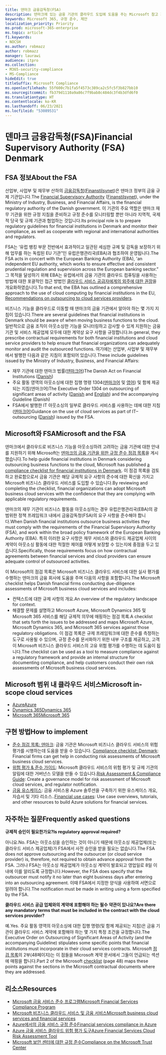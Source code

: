 ```yaml
---
title: 덴마크 금융감독청(FSA)
description: 덴마크에 있는 금융 기관의 클라우드 도입에 도움을 주는 Microsoft 참고 자료입니다.
keywords: Microsoft 365, 규정 준수, 제안
localization_priority: Priority
ms.prod: microsoft-365-enterprise
ms.topic: article
f1.keywords:
- NOCSH
ms.author: robmazz
author: robmazz
manager: laurawi
audience: itpro
ms.collection:
- M365-security-compliance
- MS-Compliance
hideEdit: true
titleSuffix: Microsoft Compliance
ms.openlocfilehash: 55f600c7b1fa5f4573c389ca2c5fc5f3b827bb10
ms.sourcegitcommit: fb379d1110a9a86c7f9bab8c484dc3f4b3dfd6f0
ms.translationtype: HT
ms.contentlocale: ko-KR
ms.lasthandoff: 06/23/2021
ms.locfileid: "53089531"
---
```

# <a name="financial-supervisory-authority-fsa-denmark"></a><span data-ttu-id="a8873-104">덴마크 금융감독청(FSA)</span><span class="sxs-lookup"><span data-stu-id="a8873-104">Financial Supervisory Authority (FSA) Denmark</span></span>

## <a name="about-the-fsa"></a><span data-ttu-id="a8873-105">FSA 정보</span><span class="sxs-lookup"><span data-stu-id="a8873-105">About the FSA</span></span>

<span data-ttu-id="a8873-106">산업부, 사업부 및 재무부 산하의 [금융감독청](https://www.dfsa.dk/)([Finanstilsynet](https://www.finanstilsynet.dk/))은 덴마크 정부의 금융 규제 기관입니다.</span><span class="sxs-lookup"><span data-stu-id="a8873-106">The [Financial Supervisory Authority](https://www.dfsa.dk/) ([Finanstilsynet](https://www.finanstilsynet.dk/)), under the Ministry of Industry, Business, and Financial Affairs, is the financial regulatory authority of the Danish government.</span></span> <span data-ttu-id="a8873-107">이 기관의 주요 역할은 덴마크 재무 기관을 위한 규정 지침을 준비하고 규정 준수를 모니터링할 뿐만 아니라 지역적, 국제적 당국 및 규제 기관과 협업하는 것입니다.</span><span class="sxs-lookup"><span data-stu-id="a8873-107">Its principal role is to prepare regulatory guidelines for financial institutions in Denmark and monitor their compliance, as well as cooperate with regional and international authorities and regulators.</span></span>

<span data-ttu-id="a8873-108">FSA는 ‘유럽 뱅킹 부문 전반에서 효과적이고 일관된 세심한 규제 및 감독을 보장하기 위해 업무를 하는 독립된 EU 기관”인 유럽은행관리국(EBA)과 협조하여 운영됩니다.</span><span class="sxs-lookup"><span data-stu-id="a8873-108">The FSA acts in concert with the European Banking Authority (EBA), 'an independent EU authority, which works to ensure effective and consistent prudential regulation and supervision across the European banking sector.”</span></span> <span data-ttu-id="a8873-109">그 목적을 달성하기 위해 EBA는 유럽에서의 금융 기관의 클라우드 컴퓨팅을 사용하는 방법에 대한 포괄적인 접근 방법인 [클라우드 서비스 공급자에게의 외주에 대한 권장](https://eba.europa.eu/documents/10180/2170121/Final+draft+Recommendations+on+Cloud+Outsourcing+%28EBA-Rec-2017-03%29.pdf/5fa5cdde-3219-4e95-946d-0c0d05494362)을 개요화하였습니다.</span><span class="sxs-lookup"><span data-stu-id="a8873-109">To that end, the EBA has outlined a comprehensive approach to the use of cloud computing by financial institutions in the EU, [Recommendations on outsourcing to cloud services providers](https://eba.europa.eu/documents/10180/2170121/Final+draft+Recommendations+on+Cloud+Outsourcing+%28EBA-Rec-2017-03%29.pdf/5fa5cdde-3219-4e95-946d-0c0d05494362).</span></span>

<span data-ttu-id="a8873-110">비즈니스 기능을 클라우드로 이동할 때 덴마크의 금융 기관에서 알아야 하는 몇 가지 지침이 있습니다.</span><span class="sxs-lookup"><span data-stu-id="a8873-110">There are several guidelines that financial institutions in Denmark should be aware of when moving business functions to the cloud.</span></span> <span data-ttu-id="a8873-111">일반적으로 금융 조직이 아웃소싱한 기능을 모니터링하고 감사할 수 있게 지원하는 금융 기관 및 서비스 제공업체 모두에 대한 계약상 요구 사항을 규정합니다.</span><span class="sxs-lookup"><span data-stu-id="a8873-111">In general, they prescribe contractual requirements for both financial institutions and cloud service providers to help ensure that financial organizations can adequately monitor and audit the outsourced functions.</span></span> <span data-ttu-id="a8873-112">여기에는 산업부, 사업부 및 재무부에서 발행한 다음과 같은 지침이 포함되어 있습니다.</span><span class="sxs-lookup"><span data-stu-id="a8873-112">These include guidelines issued by the Ministry of Industry, Business, and Financial Affairs:</span></span>

- <span data-ttu-id="a8873-113">재무 기관에 대한 덴마크 법률([덴마크어](https://www.retsinformation.dk/Forms/R0710.aspx?id=193767))</span><span class="sxs-lookup"><span data-stu-id="a8873-113">The Danish Act on Financial Institutions ([Danish](https://www.retsinformation.dk/Forms/R0710.aspx?id=193767))</span></span>
- <span data-ttu-id="a8873-114">주요 활동 영역의 아웃소싱에 대한 집행 명령 1304([덴마크어](https://www.retsinformation.dk/Forms/R0710.aspx?id=134352) 및 [영어](https://www.finanstilsynet.dk/~/media/Lovgivning/Oversat-lovgivning/Executive-orders/1304_251110-pdf.pdf)) 및 함께 제공되는 지침(덴마크어)</span><span class="sxs-lookup"><span data-stu-id="a8873-114">The Executive Order 1304 on outsourcing of significant areas of activity ([Danish](https://www.retsinformation.dk/Forms/R0710.aspx?id=134352) and [English](https://www.finanstilsynet.dk/~/media/Lovgivning/Oversat-lovgivning/Executive-orders/1304_251110-pdf.pdf)) and the accompanying Guideline (Danish)</span></span>
- <span data-ttu-id="a8873-115">FSA에서 발행한 IT 아웃소싱의 일부로 클라우드 서비스를 사용하는 데에 대한 지침([덴마크어](https://www.finanstilsynet.dk/Tilsyn/Information-om-udvalgte-tilsynsomraader/It-tilsyn/Anvendelse-af-cloud-tjenester-som-led-i-IT-outsourcing))</span><span class="sxs-lookup"><span data-stu-id="a8873-115">Guidance on the use of cloud services as part of IT–outsourcing ([Danish](https://www.finanstilsynet.dk/Tilsyn/Information-om-udvalgte-tilsynsomraader/It-tilsyn/Anvendelse-af-cloud-tjenester-som-led-i-IT-outsourcing)) issued by the FSA.</span></span>

## <a name="microsoft-and-the-fsa"></a><span data-ttu-id="a8873-116">Microsoft와 FSA</span><span class="sxs-lookup"><span data-stu-id="a8873-116">Microsoft and the FSA</span></span>

<span data-ttu-id="a8873-117">덴마크에서 클라우드로 비즈니스 기능을 아웃소싱하려 고려하는 금융 기관에 대한 안내를 지원하기 위해 Microsoft는 [덴마크의 금융 기관을 위한 규정 준수 점검 목록](https://servicetrust.microsoft.com/ViewPage/TrustDocumentsV3?command=Download&downloadType=Document&downloadId=524cc66f-b292-49e9-aa14-04560401baa0&tab=7f51cb60-3d6c-11e9-b2af-7bb9f5d2d913&docTab=7f51cb60-3d6c-11e9-b2af-7bb9f5d2d913_Compliance_Guides)을 게시했습니다.</span><span class="sxs-lookup"><span data-stu-id="a8873-117">To help guide financial institutions in Denmark considering outsourcing business functions to the cloud, Microsoft has published [a compliance checklist for financial institutions in Denmark](https://servicetrust.microsoft.com/ViewPage/TrustDocumentsV3?command=Download&downloadType=Document&downloadId=524cc66f-b292-49e9-aa14-04560401baa0&tab=7f51cb60-3d6c-11e9-b2af-7bb9f5d2d913&docTab=7f51cb60-3d6c-11e9-b2af-7bb9f5d2d913_Compliance_Guides).</span></span> <span data-ttu-id="a8873-118">이 점검 목록을 검토하고 완료함으로서 금융 기관은 해당 규제적 요구 사항의 준수에 대한 확신을 가지고 Microsoft 비즈니스 클라우드 서비스를 도입할 수 있습니다.</span><span class="sxs-lookup"><span data-stu-id="a8873-118">By reviewing and completing the checklist, financial organizations can adopt Microsoft business cloud services with the confidence that they are complying with applicable regulatory requirements.</span></span>

<span data-ttu-id="a8873-119">덴마크의 재무 기관이 비즈니스 활동을 아웃소싱하는 경우 유럽은행관리국(EBA)의 광범위한 정책 프레임워크 내에서 금융감독청(FSA)의 요구 사항을 준수해야 합니다.</span><span class="sxs-lookup"><span data-stu-id="a8873-119">When Danish financial institutions outsource business activities they must comply with the requirements of the Financial Supervisory Authority (FSA), and work within the broad policy framework of the European Banking Authority (EBA).</span></span> <span data-ttu-id="a8873-120">특히 이러한 요구 사항은 재무 서비스와 클라우드 제공업체 사이의 계약이 아웃소싱 활동에 대한 적절한 제어를 어떻게 보장할 수 있는지에 중점을 두고 있습니다.</span><span class="sxs-lookup"><span data-stu-id="a8873-120">Specifically, those requirements focus on how contractual agreements between financial services and cloud providers can ensure adequate control of outsourced activities.</span></span>

<span data-ttu-id="a8873-121">이 Microsoft의 점검 목록은 Microsoft 비즈니스 클라우드 서비스에 대한 실사 평가를 수행하는 덴마크의 금융 회사에 도움을 주며 다음의 사항을 포함합니다.</span><span class="sxs-lookup"><span data-stu-id="a8873-121">The Microsoft checklist helps Danish financial firms conducting due-diligence assessments of Microsoft business cloud services and includes:</span></span>

- <span data-ttu-id="a8873-122">컨텍스트에 대한 규제 사항의 개요.</span><span class="sxs-lookup"><span data-stu-id="a8873-122">An overview of the regulatory landscape for context.</span></span>
- <span data-ttu-id="a8873-123">해결할 문제를 설명하고 Microsoft Azure, Microsoft Dynamics 365 및 Microsoft 365 서비스를 해당 규제적 의무에 매핑하는 점검 목록.</span><span class="sxs-lookup"><span data-stu-id="a8873-123">A checklist that sets forth the issues to be addressed and maps Microsoft Azure, Microsoft Dynamics 365, and Microsoft 365 services against those regulatory obligations.</span></span> <span data-ttu-id="a8873-124">이 점검 목록은 규제 프레임워크에 대한 준수를 측정하는 도구로 사용될 수 있으며, 규정 준수를 문서화하기 위한 내부 구조를 제공하고, 고객이 Microsoft 비즈니스 클라우드 서비스의 고유 위험 평가를 수행하는 데 도움이 됩니다.</span><span class="sxs-lookup"><span data-stu-id="a8873-124">The checklist can be used as a tool to measure compliance against a regulatory framework and provide an internal structure for documenting compliance, and help customers conduct their own risk assessments of Microsoft business cloud services.</span></span>

## <a name="microsoft-in-scope-cloud-services"></a><span data-ttu-id="a8873-125">Microsoft 범위 내 클라우드 서비스</span><span class="sxs-lookup"><span data-stu-id="a8873-125">Microsoft in-scope cloud services</span></span>

- [<span data-ttu-id="a8873-126">Azure</span><span class="sxs-lookup"><span data-stu-id="a8873-126">Azure</span></span>](https://gallery.technet.microsoft.com/Overview-of-Azure-c1be3942)
- [<span data-ttu-id="a8873-127">Dynamics 365</span><span class="sxs-lookup"><span data-stu-id="a8873-127">Dynamics 365</span></span>](https://download.microsoft.com/download/E/1/9/E1977163-7A86-4812-AC18-C03ADC958AAF/Microsoft_Dynamics_365_Cloud_Service_Compliance_Datasheet.pdf)
- [<span data-ttu-id="a8873-128">Microsoft 365</span><span class="sxs-lookup"><span data-stu-id="a8873-128">Microsoft 365</span></span>](https://aka.ms/RiskGovernanceGuide)

## <a name="how-to-implement"></a><span data-ttu-id="a8873-129">구현 방법</span><span class="sxs-lookup"><span data-stu-id="a8873-129">How to implement</span></span>

- <span data-ttu-id="a8873-130">[준수 점검 목록: 덴마크](https://servicetrust.microsoft.com/ViewPage/TrustDocumentsV3?command=Download&downloadType=Document&downloadId=524cc66f-b292-49e9-aa14-04560401baa0&tab=7f51cb60-3d6c-11e9-b2af-7bb9f5d2d913&docTab=7f51cb60-3d6c-11e9-b2af-7bb9f5d2d913_Compliance_Guides): 금융 기관은 Microsoft 비즈니스 클라우드 서비스의 위험 평가를 시행하는데 도움을 받을 수 있습니다. </span><span class="sxs-lookup"><span data-stu-id="a8873-130">[Compliance checklist: Denmark](https://servicetrust.microsoft.com/ViewPage/TrustDocumentsV3?command=Download&downloadType=Document&downloadId=524cc66f-b292-49e9-aa14-04560401baa0&tab=7f51cb60-3d6c-11e9-b2af-7bb9f5d2d913&docTab=7f51cb60-3d6c-11e9-b2af-7bb9f5d2d913_Compliance_Guides): Financial firms can get help in conducting risk assessments of Microsoft business cloud services.</span></span>
- <span data-ttu-id="a8873-131">[위험 평가 & 준수 가이드](https://servicetrust.microsoft.com/ViewPage/TrustDocuments?command=Download&downloadType=Document&downloadId=edee9b14-3661-4a16-ba83-c35caf672bd7&docTab=6d000410-c9e9-11e7-9a91-892aae8839ad_FAQ_and_White_Papers): Microsoft 클라우드 서비스의 위험 평가 및 규제 기관의 알림에 대한 거버넌스 모델을 만들 수 있습니다.</span><span class="sxs-lookup"><span data-stu-id="a8873-131">[Risk Assessment & Compliance Guide](https://servicetrust.microsoft.com/ViewPage/TrustDocuments?command=Download&downloadType=Document&downloadId=edee9b14-3661-4a16-ba83-c35caf672bd7&docTab=6d000410-c9e9-11e7-9a91-892aae8839ad_FAQ_and_White_Papers): Create a governance model for risk assessment of Microsoft cloud services, and regulator notification.</span></span>
- <span data-ttu-id="a8873-132">[금융 유스케이스](/previous-versions/azure/industry-marketing/financial/index): 금융 서비스용 Azure 솔루션을 구축하기 위한 유스케이스 개요, 자습서 및 기타 리소스..</span><span class="sxs-lookup"><span data-stu-id="a8873-132">[Financial use cases](/previous-versions/azure/industry-marketing/financial/index): Use case overviews, tutorials, and other resources to build Azure solutions for financial services.</span></span>

## <a name="frequently-asked-questions"></a><span data-ttu-id="a8873-133">자주하는 질문</span><span class="sxs-lookup"><span data-stu-id="a8873-133">Frequently asked questions</span></span>

<span data-ttu-id="a8873-134">**규제적 승인이 필요한가요?**</span><span class="sxs-lookup"><span data-stu-id="a8873-134">**Is regulatory approval required?**</span></span>

<span data-ttu-id="a8873-135">아니요.</span><span class="sxs-lookup"><span data-stu-id="a8873-135">No.</span></span> <span data-ttu-id="a8873-136">FSA는 아웃소싱을 승인하는 것이 아니기 때문에 아웃소싱 제공업체(또는 클라우드 서비스 제공업체)가 FSA에서 사전 승인을 받을 필요는 없습니다.</span><span class="sxs-lookup"><span data-stu-id="a8873-136">The FSA does not approve outsourcing and the outsourcer (or cloud service provider) is, therefore, not required to obtain advance approval from the FSA.</span></span> <span data-ttu-id="a8873-137">그러나 FSA는 아웃소싱 제공업체가 아웃소싱 계약이 발효되고 영업일로 8일 이내에 이를 알리도록 규정합니다.</span><span class="sxs-lookup"><span data-stu-id="a8873-137">However, the FSA does specify that the outsourcer must notify it no later than eight business days after entering into an outsourcing agreement.</span></span> <span data-ttu-id="a8873-138">이때 FSA에서 지정한 양식을 사용하여 서면으로 알려야 합니다.</span><span class="sxs-lookup"><span data-stu-id="a8873-138">The notification must be made in writing using a form specified by the FSA.</span></span>

<span data-ttu-id="a8873-139">**클라우드 서비스 공급 업체와의 계약에 포함해야 하는 필수 약관이 있나요?**</span><span class="sxs-lookup"><span data-stu-id="a8873-139">**Are there any mandatory terms that must be included in the contract with the cloud services provider?**</span></span>

<span data-ttu-id="a8873-140">예.</span><span class="sxs-lookup"><span data-stu-id="a8873-140">Yes.</span></span> <span data-ttu-id="a8873-141">주요 활동 영역의 아웃소싱에 대한 집행 명령(및 함께 제공되는 지침)은 금융 기관이 클라우드 서비스 계약에 포함해야 하는 몇 가지 특정 조건을 규정합니다.</span><span class="sxs-lookup"><span data-stu-id="a8873-141">The Executive Order on Outsourcing of Significant Areas of Activity (and the accompanying Guideline) stipulates some specific points that financial institutions must incorporate in their cloud services contracts.</span></span> <span data-ttu-id="a8873-142">Microsoft [점검 목록](https://servicetrust.microsoft.com/ViewPage/TrustDocumentsV3?command=Download&downloadType=Document&downloadId=524cc66f-b292-49e9-aa14-04560401baa0&tab=7f51cb60-3d6c-11e9-b2af-7bb9f5d2d913&docTab=7f51cb60-3d6c-11e9-b2af-7bb9f5d2d913_Compliance_Guides)의 2부(48페이지)는 이 점들을 Microsoft 계약 문서에서 그들이 언급되는 섹션에 매핑을 합니다.</span><span class="sxs-lookup"><span data-stu-id="a8873-142">Part 2 of the Microsoft [checklist](https://servicetrust.microsoft.com/ViewPage/TrustDocumentsV3?command=Download&downloadType=Document&downloadId=524cc66f-b292-49e9-aa14-04560401baa0&tab=7f51cb60-3d6c-11e9-b2af-7bb9f5d2d913&docTab=7f51cb60-3d6c-11e9-b2af-7bb9f5d2d913_Compliance_Guides) (page 48) maps these points against the sections in the Microsoft contractual documents where they are addressed.</span></span>

## <a name="resources"></a><span data-ttu-id="a8873-143">리소스</span><span class="sxs-lookup"><span data-stu-id="a8873-143">Resources</span></span>

- <span data-ttu-id="a8873-144">[Microsoft 금융 서비스 준수 프로그램](https://download.microsoft.com/download/6/4/7/64707E3E-6D3E-45D0-8207-A0EA3201B4A6/Microsoft%20Cloud%20-%20Financial%20Services%20Compliance%20Program%20(Print).pdf)</span><span class="sxs-lookup"><span data-stu-id="a8873-144">[Microsoft Financial Services Compliance Program](https://download.microsoft.com/download/6/4/7/64707E3E-6D3E-45D0-8207-A0EA3201B4A6/Microsoft%20Cloud%20-%20Financial%20Services%20Compliance%20Program%20(Print).pdf)</span></span>
- [<span data-ttu-id="a8873-145">Microsoft 비즈니스 클라우드 서비스 및 금융 서비스</span><span class="sxs-lookup"><span data-stu-id="a8873-145">Microsoft business cloud services and financial services</span></span>](https://servicetrust.microsoft.com/viewpage/financialservicesoverview)
- [<span data-ttu-id="a8873-146">Azure에서의 금융 서비스 규정 준수</span><span class="sxs-lookup"><span data-stu-id="a8873-146">Financial services compliance in Azure</span></span>](https://azure.microsoft.com/resources/videos/azurecon-2015-financial-services-compliance-in-azure/)
- [<span data-ttu-id="a8873-147">Azure 금융 서비스 클라우드 위험 평가 도구</span><span class="sxs-lookup"><span data-stu-id="a8873-147">Azure Financial Services Cloud Risk Assessment Tool</span></span>](https://servicetrust.microsoft.com/ViewPage/FFIECBlueprint?command=Download&downloadType=Document&downloadId=079a1973-711a-428f-9312-9ddd290cff7b&docTab=c726d5c0-2d1e-11e8-a485-57140ec19669_PaaS)
- [<span data-ttu-id="a8873-148">Microsoft 보안 센터에 대한 규정 준수</span><span class="sxs-lookup"><span data-stu-id="a8873-148">Compliance on the Microsoft Trust Center</span></span>](https://www.microsoft.com/trust-center/compliance/compliance-overview)
